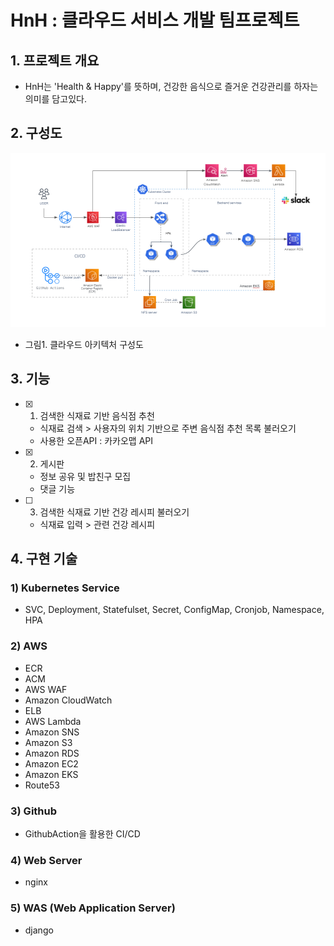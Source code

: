 # HnH : 클라우드 서비스 개발 팀프로젝트

## 1. 프로젝트 개요
- HnH는 'Health & Happy'를 뜻하며, 건강한 음식으로 즐거운 건강관리를 하자는 의미를 담고있다. 

## 2. 구성도

![1.png](./cloudImg/1.png?raw=true)
- 그림1. 클라우드 아키텍처 구성도


## 3. 기능
- [x] 1. 검색한 식재료 기반 음식점 추천
  - 식재료 검색 > 사용자의 위치 기반으로 주변 음식점 추천 목록 불러오기
  - 사용한 오픈API : 카카오맵 API

- [x] 2. 게시판
  - 정보 공유 및 밥친구 모집 
  - 댓글 기능 

- [ ] 3. 검색한 식재료 기반 건강 레시피 불러오기
  - 식재료 입력 > 관련 건강 레시피 


## 4. 구현 기술
 ### 1) Kubernetes Service
 - SVC, Deployment, Statefulset, Secret, ConfigMap, Cronjob, Namespace, HPA 
 
 ### 2) AWS 
 - ECR
 - ACM
 - AWS WAF
 - Amazon CloudWatch
 - ELB
 - AWS Lambda
 - Amazon SNS
 - Amazon S3
 - Amazon RDS
 - Amazon EC2
 - Amazon EKS
 - Route53

 ### 3) Github
 - GithubAction을 활용한 CI/CD 

 ### 4) Web Server
 - nginx

 ### 5) WAS (Web Application Server)
 - django 
  
